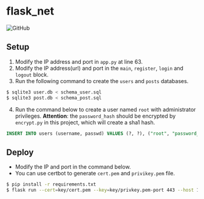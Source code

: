 # flask_net
<img alt="GitHub" src="https://img.shields.io/github/license/SiriusKoan/flask_net">

## Setup

1. Modify the IP address and port in `app.py` at line 63.
2. Modify the IP address(url) and port in the `main`, `register`, `login` and `logout` block.
3. Run the following command to create the `users` and `posts` databases.
```sh
$ sqlite3 user.db < schema_user.sql
$ sqlite3 post.db < schema_post.sql
```
4. Run the command below to create a user named `root` with administrator privileges.
**Attention**: the `password_hash` should be encrypted by `encrypt.py` in this project, which will create a sha1 hash.
```sql
INSERT INTO users (username, passwd) VALUES (?, ?), ("root", "password_hash")
```

## Deploy

- Modify the IP and port in the command below.
- You can use certbot to generate `cert.pem` and `privikey.pem` file.

```sh
$ pip install -r requirements.txt
$ flask run --cert=key/cert.pem --key=key/privkey.pem-port 443 --host 140.131.149.50
```
